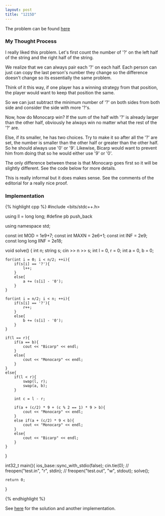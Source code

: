 ```yaml
---
layout: post
title: "1215D"
---
```

The problem can be found [here](https://codeforces.com/problemset/problem/1215/D)

### My Thought Process 
I really liked this problem. Let's first count the number of '?' on the left half of the string and the right half of the string.

We realize that we can always pair each '?' on each half. Each person can just can copy the last person's number they change so the difference doesn't change so its essentially the same problem.

Think of it this way, if one player has a winning strategy from that position, the player would want to keep that position the same. 

So we can just subtract the minimum number of '?' on both sides from both side and consider the side with more '?'s.

Now, how do Monocarp win? If the sum of the half with '?' is already larger than the other half, obviously he always win no matter what the rest of the '?' are. 

Else, if its smaller, he has two choices. Try to make it so after all the '?' are set, the number is smaller than the other half or greater than the other half. So he should always use '0' or '9'. Likewise, Bicarp would want to prevent him from doing that so he would either use '9' or '0'.

The only difference between these is that Monocarp goes first so it will be slightly different. See the code below for more details.

This is really informal but it does makes sense. See the comments of the editorial for a really nice proof. 
### Implementation  

{% highlight cpp %}
#include <bits/stdc++.h>

using ll = long long;
#define pb push_back

using namespace std;

const int MOD = 1e9+7;
const int MAXN = 2e6+1;
const int INF = 2e9;    
const long long IINF = 2e18;

void solve() { 
    int n; string s;
    cin >> n >> s;
    int l = 0, r = 0;
    int a = 0, b = 0;

    for(int i = 0; i < n/2; ++i){
        if(s[i] == '?'){
            l++;
        }
        else{
            a += (s[i] - '0');
        }
    }

    for(int i = n/2; i < n; ++i){
        if(s[i] == '?'){
            r++;
        }
        else{
            b += (s[i] - '0');
        }
    }

    if(l == r){
        if(a == b){
            cout << "Bicarp" << endl;
        }
        else{
            cout << "Monocarp" << endl;
        }
    }
    else{
        if(l < r){
            swap(l, r);
            swap(a, b);
        }

        int c = l - r;

        if(a + (c/2) * 9 + (c % 2 == 1) * 9 > b){
            cout << "Monocarp" << endl;
        }
        else if(a + (c/2) * 9 < b){
            cout << "Monocarp" << endl;
        }
        else{
            cout << "Bicarp" << endl;
        }
    }
}

int32_t main(){
    ios_base::sync_with_stdio(false);
    cin.tie(0);
    // freopen("test.in", "r", stdin);
    // freopen("test.out", "w", stdout);
    solve();

    return 0;
}

{% endhighlight %}


See [here]() for the solution and another implementation. 


